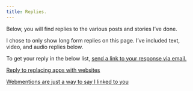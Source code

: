 ```yaml
---
title: Replies.
---
```


Below, you will find replies to the various posts and stories I’ve done.

I chose to only show long form replies on this page. I’ve included text, video, and audio replies below.

To get your reply in the below list, [send a link to your response via email.](https://robertkingett.com/contact/)

[Reply to replacing apps with websites](https://www.lqdev.me/feed/replacing-apps-websites-kingett/)

[Webmentions are just a way to say I linked to you](https://sarajaksa.eu/2024/01/webmentions-are-just-a-way-to-say-i-linked-to-you-you-dont-have-to-use-them-as-comments/)
